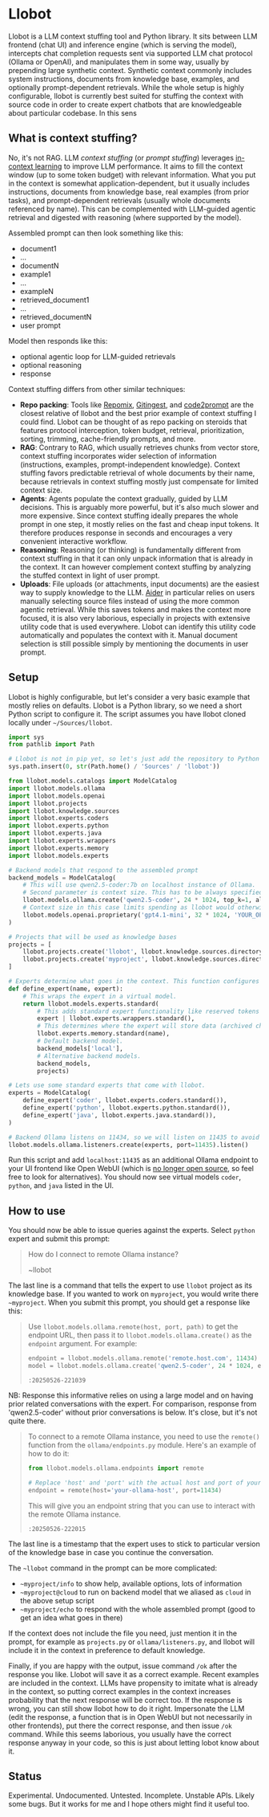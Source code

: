 # Llobot

Llobot is a LLM context stuffing tool and Python library. It sits between LLM frontend (chat UI) and inference engine (which is serving the model), intercepts chat completion requests sent via supported LLM chat protocol (Ollama or OpenAI), and manipulates them in some way, usually by prepending large synthetic context. Synthetic context commonly includes system instructions, documents from knowledge base, examples, and optionally prompt-dependent retrievals. While the whole setup is highly configurable, llobot is currently best suited for stuffing the context with source code in order to create expert chatbots that are knowledgeable about particular codebase. In this sens

## What is context stuffing?

No, it's not RAG. LLM *context stuffing* (or *prompt stuffing*) leverages [in-context learning](https://arxiv.org/abs/2005.14165) to improve LLM performance. It aims to fill the context window (up to some token budget) with relevant information. What you put in the context is somewhat application-dependent, but it usually includes instructions, documents from knowledge base, real examples (from prior tasks), and prompt-dependent retrievals (usually whole documents referenced by name). This can be complemented with LLM-guided agentic retrieval and digested with reasoning (where supported by the model).

Assembled prompt can then look something like this:

- document1
- ...
- documentN
- example1
- ...
- exampleN
- retrieved_document1
- ...
- retrieved_documentN
- user prompt

Model then responds like this:

- optional agentic loop for LLM-guided retrievals
- optional reasoning
- response

Context stuffing differs from other similar techniques:

- **Repo packing**: Tools like [Repomix](https://repomix.com/), [Gitingest](https://gitingest.com/), and [code2prompt](https://github.com/mufeedvh/code2prompt/) are the closest relative of llobot and the best prior example of context stuffing I could find. Llobot can be thought of as repo packing on steroids that features protocol interception, token budget, retrieval, prioritization, sorting, trimming, cache-friendly prompts, and more.
- **RAG**: Contrary to RAG, which usually retrieves chunks from vector store, context stuffing incorporates wider selection of information (instructions, examples, prompt-independent knowledge). Context stuffing favors predictable retrieval of whole documents by their name, because retrievals in context stuffing mostly just compensate for limited context size.
- **Agents**: Agents populate the context gradually, guided by LLM decisions. This is arguably more powerful, but it's also much slower and more expensive. Since context stuffing ideally prepares the whole prompt in one step, it mostly relies on the fast and cheap input tokens. It therefore produces response in seconds and encourages a very convenient interactive workflow.
- **Reasoning**: Reasoning (or thinking) is fundamentally different from context stuffing in that it can only unpack information that is already in the context. It can however complement context stuffing by analyzing the stuffed context in light of user prompt.
- **Uploads**: File uploads (or attachments, input documents) are the easiest way to supply knowledge to the LLM. [Aider](https://aider.chat/) in particular relies on users manually selecting source files instead of using the more common agentic retrieval. While this saves tokens and makes the context more focused, it is also very laborious, especially in projects with extensive utility code that is used everywhere. Llobot can identify this utility code automatically and populates the context with it. Manual document selection is still possible simply by mentioning the documents in user prompt.

## Setup

Llobot is highly configurable, but let's consider a very basic example that mostly relies on defaults. Llobot is a Python library, so we need a short Python script to configure it. The script assumes you have llobot cloned locally under `~/Sources/llobot`.

```python
import sys
from pathlib import Path

# Llobot is not in pip yet, so let's just add the repository to Python's module path.
sys.path.insert(0, str(Path.home() / 'Sources' / 'llobot'))

from llobot.models.catalogs import ModelCatalog
import llobot.models.ollama
import llobot.models.openai
import llobot.projects
import llobot.knowledge.sources
import llobot.experts.coders
import llobot.experts.python
import llobot.experts.java
import llobot.experts.wrappers
import llobot.experts.memory
import llobot.models.experts

# Backend models that respond to the assembled prompt
backend_models = ModelCatalog(
    # This will use qwen2.5-coder:7b on localhost instance of Ollama.
    # Second parameter is context size. This has to be always specified, because Ollama defaults are tiny.
    llobot.models.ollama.create('qwen2.5-coder', 24 * 1024, top_k=1, aliases=['local']),
    # Context size in this case limits spending as llobot would otherwise use the whole supported context window.
    llobot.models.openai.proprietary('gpt4.1-mini', 32 * 1024, 'YOUR_OPENAI_API_KEY', aliases=['cloud']),
)

# Projects that will be used as knowledge bases
projects = [
    llobot.projects.create('llobot', llobot.knowledge.sources.directory(Path.home() / 'Sources' / 'llobot')),
    llobot.projects.create('myproject', llobot.knowledge.sources.directory(Path.home() / 'Sources' / 'myproject')),
]

# Experts determine what goes in the context. This function configures bare expert to serve as a virtual model.
def define_expert(name, expert):
    # This wraps the expert in a virtual model.
    return llobot.models.experts.standard(
        # This adds standard expert functionality like reserved tokens and cache-friendly delta prompts.
        expert | llobot.experts.wrappers.standard(),
        # This determines where the expert will store data (archived chats and examples). We will use defaults.
        llobot.experts.memory.standard(name),
        # Default backend model.
        backend_models['local'],
        # Alternative backend models.
        backend_models,
        projects)

# Lets use some standard experts that come with llobot.
experts = ModelCatalog(
    define_expert('coder', llobot.experts.coders.standard()),
    define_expert('python', llobot.experts.python.standard()),
    define_expert('java', llobot.experts.java.standard()),
)

# Backend Ollama listens on 11434, so we will listen on 11435 to avoid conflicts.
llobot.models.ollama.listeners.create(experts, port=11435).listen()
```

Run this script and add `localhost:11435` as an additional Ollama endpoint to your UI frontend like Open WebUI (which is [no longer open source](https://github.com/open-webui/open-webui/issues/13579), so feel free to look for alternatives). You should now see virtual models `coder`, `python`, and `java` listed in the UI.

## How to use

You should now be able to issue queries against the experts. Select `python` expert and submit this prompt:

> How do I connect to remote Ollama instance?
>
> ~llobot

The last line is a command that tells the expert to use `llobot` project as its knowledge base. If you wanted to work on `myproject`, you would write there `~myproject`. When you submit this prompt, you should get a response like this:

> Use `llobot.models.ollama.remote(host, port, path)` to get the endpoint URL, then pass it to `llobot.models.ollama.create()` as the `endpoint` argument. For example:
>
> ```python
> endpoint = llobot.models.ollama.remote('remote.host.com', 11434)
> model = llobot.models.ollama.create('qwen2.5-coder', 24 * 1024, endpoint=endpoint)
> ```
>
> `:20250526-221039`

NB: Response this informative relies on using a large model and on having prior related conversations with the expert. For comparison, response from 'qwen2.5-coder' without prior conversations is below. It's close, but it's not quite there.

> To connect to a remote Ollama instance, you need to use the `remote()` function from the `ollama/endpoints.py` module. Here's an example of how to do it:
>
> ```python
> from llobot.models.ollama.endpoints import remote
>
> # Replace 'host' and 'port' with the actual host and port of your Ollama instance.
> endpoint = remote(host='your-ollama-host', port=11434)
> ```
>
> This will give you an endpoint string that you can use to interact with the remote Ollama instance.
>
> `:20250526-222015`

The last line is a timestamp that the expert uses to stick to particular version of the knowledge base in case you continue the conversation.

The `~llobot` command in the prompt can be more complicated:

- `~myproject/info` to show help, available options, lots of information
- `~myproject@cloud` to run on backend model that we aliased as `cloud` in the above setup script
- `~myproject/echo` to respond with the whole assembled prompt (good to get an idea what goes in there)

If the context does not include the file you need, just mention it in the prompt, for example as `projects.py` or `ollama/listeners.py`, and llobot will include it in the context in preference to default knowledge.

Finally, if you are happy with the output, issue command `/ok` after the response you like. Llobot will save it as a correct example. Recent examples are included in the context. LLMs have propensity to imitate what is already in the context, so putting correct examples in the context increases probability that the next response will be correct too. If the response is wrong, you can still show llobot how to do it right. Impersonate the LLM (edit the response, a function that is in Open WebUI but not necessarily in other frontends), put there the correct response, and then issue `/ok` command. While this seems laborious, you usually have the correct response anyway in your code, so this is just about letting lobot know about it.

## Status

Experimental. Undocumented. Untested. Incomplete. Unstable APIs. Likely some bugs. But it works for me and I hope others might find it useful too.

